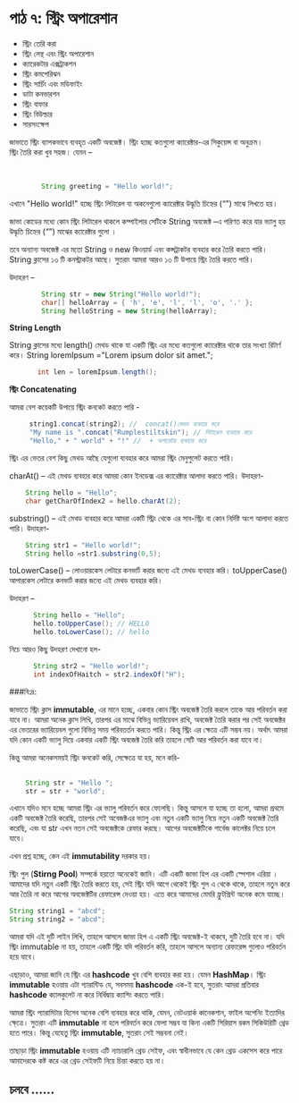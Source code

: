 # পাঠ ৭: স্ট্রিং  অপারেশান  

* স্ট্রিং তেরি করা
* স্ট্রিং লেন্থ এবং স্ট্রিং অপারেশান
* ক্যারেকটার এক্সট্রাকশন
* স্ট্রিং কমপেরিঝন
* স্ট্রিং সার্চিং এবং মডিফাইং
* ডাটা কনভারশন
* স্ট্রিং বাফার
* স্ট্রিং বিউল্ডার
* সারসংক্ষেপ



জাভাতে স্ট্রিং ব্যাপকভাবে ব্যবহৃত একটি অবজেক্ট। স্ট্রিং হচ্ছে কতগুলো ক্যারেক্টার-এর সিকুয়েন্স বা অনুক্রম।  
স্ট্রিং তৈরি করা খুব সহজ। 
যেমন – 

‌
```java
		String greeting = "Hello world!"; 

```


এখানে "Hello world!" হচ্ছে স্ট্রিং লিটারেল যা অকনেগুলো ক্যারেক্টার উদ্ধৃতি চিহ্নের (“”) মাঝে লিখতে হয়। 

জাভা কোডের মধ্যে কোন স্ট্রিং লিটারেল থাকলে কম্পাইলার সেটিকে  String অবজেক্ট –এ পরিণত করে যার ভ্যালু হয় উদ্ধৃতি চিহ্নের (“”) মাঝের ক্যারেক্টার গুলো । 

তবে অন্যান্য অবজেক্ট এর মতো String ও new কিওয়ার্ড এবং কন্সট্রাকটর ব্যবহার করে তৈরি করতে পারি। String ক্লাসের ১৩ টি কনস্ট্রাকটর আছে। সুতরাং আমরা আরও ১৩ টি উপায়ে স্ট্রিং তৈরি করতে পারি। 

উদাহরণ – 

```java
		String str = new String("Hello world!");
        char[] helloArray = { 'h', 'e', 'l', 'l', 'o', '.' };
        String helloString = new String(helloArray);

```

**String Length**

String ক্লাসের মধ্যে length() মেথড থাকে যা একটি স্ট্রিং এর মধ্যে কতগুলো ক্যারেক্টার থাকে তার সংখ্যা রিটার্ণ করে। 
String loremIpsum ="Lorem ipsum dolor sit amet.";
     	
```java       
       int len = loremIpsum.length();
```

**স্ট্রিং Concatenating**


আমরা বেশ কয়েকটি উপায়ে স্ট্রিং কনকেট করতে পারি -  

```java    
     string1.concat(string2); //  concat()মেথড ব্যবহার করে 
     "My name is ".concat("Rumplestiltskin"); // লিটারেল ব্যবহার করে 
     "Hello," + " world" + "!" //  + অপারেটর ব্যবহার করে 
```

স্ট্রিং এর ভেতর বেশ কিছু মেথড আছৈ যেগুলো ব্যবহার করে আমরা  স্ট্রিং মেনুপুলেট করতে পারি। 


charAt() – এই মেথড ব্যবহার করে আমরা কোন ইনডেক্স এর ক্যারেক্টার আলাদা করতে পারি। উদাহরণ- 
 
```java     
    String hello = "Hello";
    char getCharOfIndex2 = hello.charAt(2);
```

substring() – এই মেথড ব্যবহার করে আমরা একটি স্ট্রিং থেকে এর সাব-স্ট্রিং বা কোন নির্দিষ্ট অংশ আলাদা করতে পারি। 
উদাহরণ- 

```java
	String str1 = "Hello world!";
	String hello =str1.substring(0,5);
```

toLowerCase() – লোওয়ারকেস লেটারে কনভার্ট করার জন্যে এই মেথড ব্যবহার করি। 
toUpperCase() আপারকেস লেটারে কনভার্ট করার জন্যে এই মেথড ব্যবহার করি। 

উদাহরণ –

```java
      String hello = "Hello";
      hello.toUpperCase(); // HELLO
      hello.toLowerCase(); // hello 
```

নিচে আরও কিছু উদহরণ দেখানো হল-

```java
      String str2 = "Hello world!"; 
      int indexOfHaitch = str2.indexOf("H");
```


###বি:দ্র: 


জাভাতে স্ট্রিং ক্লাস **immutable**, এর মানে হচ্ছে, একবার কোন স্ট্রিং অবজেক্ট তৈরি করলে তাকে আর পরিবর্তন করা যাবে না। আমরা অনেক ক্লাস লিখি, তারপর এর মাঝে বিভিন্ন ভ্যারিয়েবল রাখি, অবজেক্ট তৈরি করার পর সেই অবজেক্টর এর ভেতরের ভ্যারিয়েবল গুলো বিভিন্ন সময় পরিবতর্তন করতে পারি। কিন্তু স্ট্রিং এর ক্ষেত্রে এটি সম্ভব নয়। অর্থাৎ আমরা যদি কোন একটি ভ্যালু দিয়ে একবার একটি স্ট্রিং অবজেক্ট তৈরি করি তাহলে সেটি আর পরিবর্তন করা যাবে না।

কিন্তু আমরা অনেকসময়ই স্ট্রিং কনকেট করি, সেক্ষেত্রে যা হয়, মনে করি-

```java
‌‌‌‌‌‌‌‌‌
    String str = "Hello ";
    str = str + "world";

````

এখানে যদিও মনে হচ্ছে আমরা স্ট্রিং এর ভ্যালু পরিবর্তন করে ফেলেছি। কিন্তু আসলে যা হচ্ছে তা হলো, আমরা প্রথমে একটি অবজেক্ট তৈরি করেছি, তারপর সেই অবেজক্টএর ভ্যালু এবং নতুন একটি ভ্যালু নিয়ে নতুন একটি অবজেক্ট তৈরি করেছি, এবং যা str এখন নতন সেই অবজেক্টকে রেফার করছে। আগের অবজেক্টটিকে গার্বেজ কালেক্টর নিয়ে চলে যাবে।

এখন প্রশ্ন হচ্ছে, কেন এই **immutability** দরকার হয়।

স্ট্রিং পুল (**Stirng Pool**) সম্পর্কে হয়তো অনেকেই জানি। এটি একটি জাভা হিপ এর একটি স্পেশাল এরিয়া । আমাদের যদি নতুন একটি স্ট্রিং তৈরি করতে হয়, সেই স্ট্রিং যদি আগে থেকেই স্ট্রিং পুল এ থেকে থাকে, তাহলে নতুন করে আর তৈরি না করে আগের অবজেক্টটির রেফারেন্স দেওয়া হয়। এতে করে আমাদের মেমরি ফ্রুটপ্রিন্ট অনেক কমে যাচ্ছে।
```java
String string1 = "abcd";
String string2 = "abcd";
````

আমরা যদি এই দুটি লাইন লিখি, তাহলে আসলে জাভা হিপ এ একটি স্ট্রিং অবজেক্ট-ই থাকবে, দুটি তৈরি হবে না। যদি স্ট্রিং immutable না হয়, তাহলে একটি স্ট্রিং যদি পরিবর্তন করি, তাহলে আসলে অন্যান্য রেফারেন্স গুলোও পরিবর্তন হয়ে যাবে।

এছাড়াও, আমরা জানি যে স্ট্রিং এর **hashcode** খুব বেশি ব্যবহার করা হয়। যেমন **HashMap**। স্ট্রিং **immutable** হওয়ায় এটা গ্যারান্টিড যে, সবসময় **hashcode** এক-ই হবে, সুতরাং আমরা প্রতিবার **hashcode** ক্যালকুলেট না করে নির্ধিদ্বায় ক্যাশিং করতে পারি।

আমরা স্ট্রিং প্যারামিটার হিসেব অনেক বেশি ব্যবহার করে থাকি, যেমন, নেটওয়ার্ক কানেকশান, ফাইল অপেনিং ইত্যাদির ক্ষে্ত্রে। সুতরাং এটি **immutable** না হলে পরিবর্তন করে ফেলা সম্ভব যা কিনা একটি সিরিয়াস রকম সিকিউরিটি থ্রেড হতে পারে। কিন্তু যেহেতু স্ট্রিং **immutable**, সুতরাং সেই সম্ভবনা নেই।

তাছাড়া স্ট্রিং **immutable** হওয়ায় এটি ন্যাচারালি থ্রেড সেইফ, এবং স্বাধীনভাবে যে কেন থ্রেড একসেস করে পারে আমাদেরকে কষ্ট করে এর থ্রেড সেইফটি নিয়ে চিন্তা করতে হয় না।



## চলবে ......





